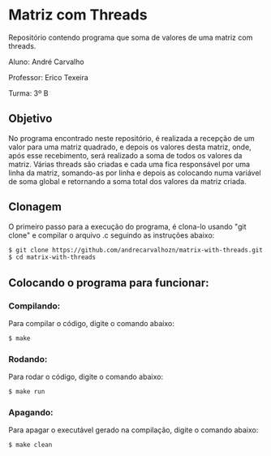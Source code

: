 # Matriz com Threads
Repositório contendo programa que soma de valores de uma matriz com threads.

Aluno: André Carvalho

Professor: Erico Texeira

Turma: 3º B

## Objetivo
No programa encontrado neste repositório, é realizada a recepção de um valor para uma matriz quadrado, e depois os valores desta matriz, onde, após esse recebimento, será realizado a soma de todos os valores da matriz. Várias threads são criadas e cada uma fica responsável por uma linha da matriz, somando-as por linha e depois as colocando numa variável de soma global e retornando a soma total dos valores da matriz criada.

## Clonagem
O primeiro passo para a execução do programa, é clona-lo usando "git clone" e compilar o arquivo .c seguindo as instruções abaixo:

```bash
$ git clone https://github.com/andrecarvalhozn/matrix-with-threads.git
$ cd matrix-with-threads
```

## Colocando o programa para funcionar:

### Compilando:
Para compilar o código, digite o comando abaixo:

```bash
$ make
```

### Rodando:
Para rodar o código, digite o comando abaixo:

```bash
$ make run
```

### Apagando:
Para apagar o executável gerado na compilação, digite o comando abaixo:

```bash
$ make clean
```
